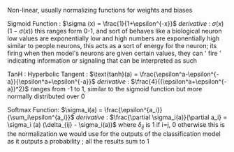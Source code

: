 Non-linear, usually normalizing functions for weights and biases

Sigmoid Function : $\sigma (x) = \frac{1}{1+\epsilon^{-x}}$
	*derivative* : $\sigma(x)(1-\sigma(x))$
			this ranges form 0-1, and sort of behaves like a biological neuron
				low values are exponentially low and high numbers are exponentially high
					similar to people neurons, this acts as a sort of energy for the neuron; its firing
							when then model's neurons are given certain values, they can ' fire ' indicating information or signaling that can be interpreted as such

TanH : Hyperbolic Tangent : $\text{tanh}(a) = \frac{\epsilon^a-\epsilon^{-a}}{\epsilon^a+\epsilon^{-a}}$
	*derivative* : $\frac{4}{(\epsilon^a+\epsilon^{-a})^2}$
	 ranges from -1 to 1, similar to the sigmoid function but more normally distributed over 0

Softmax Function: $\sigma_i(a) = \frac{\epsilon^{a_i}}{\sum_i\epsilon^{a_i}}$
	*derivative* : $\frac{\partial \sigma_i(a)}{\partial a_i} = \sigma_i (a) (\delta_{ij} - \sigma_i(a))$ where $\delta_{ij}$ is 1 if i=j, 0 otherwise
			this is the normalization we would use for the outputs of the classification model as it outputs a probability ; all the results sum to 1